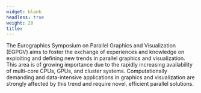 ```yaml
---
widget: blank
headless: true
weight: 20
title:
---
```


The Eurographics Symposium on Parallel Graphics and Visualization (EGPGV) aims to foster the exchange of experiences and knowledge on exploiting and defining new trends in parallel graphics and visualization. This area is of growing importance due to the rapidly increasing availability of multi-core CPUs, GPUs, and cluster systems. Computationally demanding and data-intensive applications in graphics and visualization are strongly affected by this trend and require novel, efficient parallel solutions.